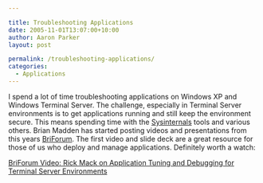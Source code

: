 ```yaml
---

title: Troubleshooting Applications
date: 2005-11-01T13:07:00+10:00
author: Aaron Parker
layout: post

permalink: /troubleshooting-applications/
categories:
  - Applications
---
```

I spend a lot of time troubleshooting applications on Windows XP and Windows Terminal Server. The challenge, especially in Terminal Server environments is to get applications running and still keep the environment secure. This means spending time with the [Sysinternals](http://www.sysinternals.com/) tools and various others. Brian Madden has started posting videos and presentations from this years [BriForum](http://www.briforum.com/). The first video and slide deck are a great resource for those of us who deploy and manage applications. Definitely worth a watch:

[BriForum Video: Rick Mack on Application Tuning and Debugging for Terminal Server Environments]("http://www.brianmadden.com/content/content.asp?id=516")
